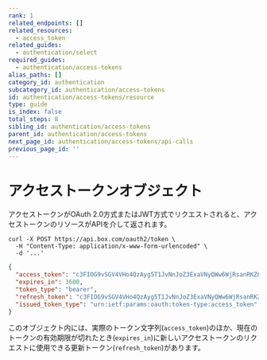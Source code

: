 ```yaml
---
rank: 1
related_endpoints: []
related_resources:
  - access_token
related_guides:
  - authentication/select
required_guides:
  - authentication/access-tokens
alias_paths: []
category_id: authentication
subcategory_id: authentication/access-tokens
id: authentication/access-tokens/resource
type: guide
is_index: false
total_steps: 8
sibling_id: authentication/access-tokens
parent_id: authentication/access-tokens
next_page_id: authentication/access-tokens/api-calls
previous_page_id: ''
---
```

# アクセストークンオブジェクト

アクセストークンがOAuth 2.0方式またはJWT方式でリクエストされると、アクセストークンのリソースがAPIを介して返されます。

```curl
curl -X POST https://api.box.com/oauth2/token \
  -H "Content-Type: application/x-www-form-urlencoded" \
  -d '...'
```

```json
{
  "access_token": "c3FIOG9vSGV4VHo4QzAyg5T1JvNnJoZ3ExaVNyQWw6WjRsanRKZG5lQk9qUE1BVQ",
  "expires_in": 3600,
  "token_type": "bearer",
  "refresh_token": "c3FIOG9vSGV4VHo4QzAyg5T1JvNnJoZ3ExaVNyQWw6WjRsanRKZG5lQk9qUE1BVQ",
  "issued_token_type": "urn:ietf:params:oauth:token-type:access_token"
}
```

このオブジェクト内には、実際のトークン文字列(`access_token`)のほか、現在のトークンの有効期限が切れたとき(`expires_in`)に新しいアクセストークンのリクエストに使用できる更新トークン(`refresh_token`)があります。
